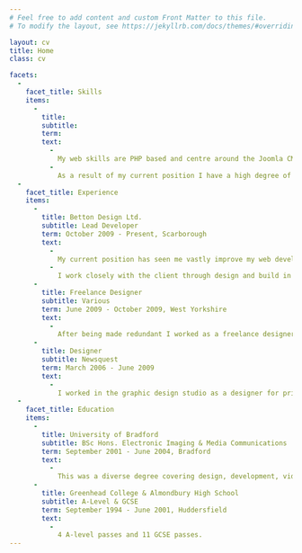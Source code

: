 ```yaml
---
# Feel free to add content and custom Front Matter to this file.
# To modify the layout, see https://jekyllrb.com/docs/themes/#overriding-theme-defaults

layout: cv
title: Home
class: cv

facets:
  -
    facet_title: Skills
    items:
      -
        title:
        subtitle:
        term:
        text:
          -
            My web skills are PHP based and centre around the Joomla CMS, of which I have been described as an expert. My current role means that I am full stack, producing websites right from design, through development and launch including server management.
          -
            As a result of my current position I have a high degree of skill in HTML, CSS (including SCSS/SASS), PHP, JavaScript as well as using SQL databases, and other PHP based languages such as Twig.
  -
    facet_title: Experience
    items:
      -
        title: Betton Design Ltd.
        subtitle: Lead Developer
        term: October 2009 - Present, Scarborough
        text:
          -
            My current position has seen me vastly improve my web development skills. I started as a designer with web experience but now I am lead on all web development work (around 90% of the business output). This work is mainly CMS based and can range from a simple brochure site to much more complex websites requiring custom development work.
          -
            I work closely with the client through design and build in order to create a quality product which surpasses expectation.
      -
        title: Freelance Designer
        subtitle: Various
        term: June 2009 - October 2009, West Yorkshire
        text:
          -
            After being made redundant I worked as a freelance designer for various agencies mainly designing websites.
      -
        title: Designer
        subtitle: Newsquest
        term: March 2006 - June 2009
        text:
          -
            I worked in the graphic design studio as a designer for print including adverts and editorial pages for various in-house publications. In addition to this I also created simple websites for customers.
  -
    facet_title: Education
    items:
      -
        title: University of Bradford
        subtitle: BSc Hons. Electronic Imaging & Media Communications
        term: September 2001 - June 2004, Bradford
        text:
          -
            This was a diverse degree covering design, development, video production, 3D modelling and more. I achieved an upper second class qualification.
      -
        title: Greenhead College & Almondbury High School
        subtitle: A-Level & GCSE
        term: September 1994 - June 2001, Huddersfield
        text:
          -
            4 A-level passes and 11 GCSE passes.
---
```

